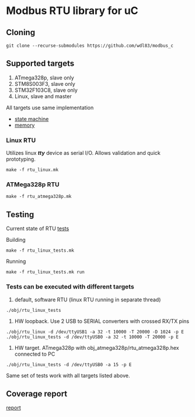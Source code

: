 # Modbus RTU library for uC

## Cloning

```console
git clone --recurse-submodules https://github.com/wdl83/modbus_c
```

## Supported targets

1. ATmega328p, slave only
1. STM8S003F3, slave only
1. STM32F103C8, slave only
1. Linux, slave and master

All targets use same implementation
- [state machine](https://github.com/wdl83/modbus_c/blob/master/rtu.c)
- [memory](https://github.com/wdl83/modbus_c/blob/master/rtu_memory.c)

### Linux RTU

Utilizes linux ***tty*** device as serial I/O. Allows validation and quick
prototyping.

```console
make -f rtu_linux.mk
```

### ATMega328p RTU

```console
make -f rtu_atmega328p.mk
```

## Testing

Current state of RTU [tests](https://github.com/wdl83/modbus_c/blob/master/linux/tests/rtu_tests.c)

Building
```console
make -f rtu_linux_tests.mk
```

Running
```console
make -f rtu_linux_tests.mk run
```

### Tests can be executed with different targets

1. default, software RTU (linux RTU running in separate thread)
```console
./obj/rtu_linux_tests
```
1. HW loopback. Use 2 USB to SERIAL converters with crossed RX/TX pins
 ```console
 ./obj/rtu_linux -d /dev/ttyUSB1 -a 32 -t 10000 -T 20000 -D 1024 -p E
 ./obj/rtu_linux_tests -d /dev/ttyUSB0 -a 32 -t 10000 -T 20000 -p E
 ```
1. HW target. ATmega328p  with obj_atmega328p/rtu_atmega328p.hex connected to PC
```console
./obj/rtu_linux_tests -d /dev/ttyUSB0 -a 15 -p E
```

Same set of tests work with all targets listed above.

## Coverage report

[report](https://wdl83.github.io/modbus_c)
